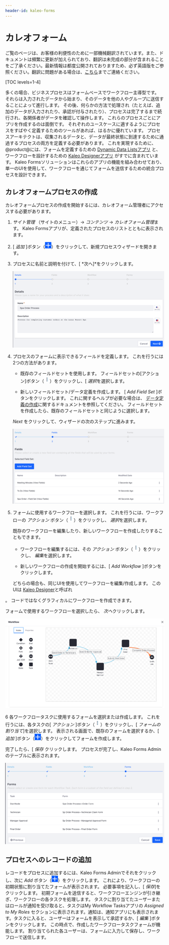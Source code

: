```yaml
---
header-id: kaleo-forms
---
```


# カレオフォーム

<p class="alert alert-info"><span class="wysiwyg-color-blue120">ご覧のページは、お客様の利便性のために一部機械翻訳されています。また、ドキュメントは頻繁に更新が加えられており、翻訳は未完成の部分が含まれることをご了承ください。最新情報は都度公開されておりますため、必ず英語版をご参照ください。翻訳に問題がある場合は、<a href="mailto:support-content-jp@liferay.com">こちら</a>までご連絡ください。</span></p>

[TOC levels=1-4]

多くの場合、ビジネスプロセスはフォームベースでワークフロー主導型です。 それらは入力されたデータから始まり、そのデータを他の人やグループに送信することによって進行します。 その後、何らかの方法で処理され（たとえば、追加のデータが入力されたり、承認が付与されたり）、プロセスは完了するまで続行され、各関係者がデータを確認して操作します。 これらのプロセスごとにアプリを作成するのは面倒です。 それぞれのユースケースに適するようにプロセスをすばやく定義するためのツールがあれば、はるかに優れています。 プロセスアーキテクトは、収集されるデータと、データが最終状態に到達するために通過するプロセスの両方を定義する必要があります。 これを実現するために、@product@には、フォームを定義するための [Dynamic Data Listsアプリ](/docs/7-1/user/-/knowledge_base/u/creating-data-definitions) と、ワークフローを設計するための [Kaleo Designerアプリ](/docs/7-1/user/-/knowledge_base/u/kaleo-designer) がすでに含まれています。 Kaleo Formsソリューションはこれらのアプリの機能を組み合わせており、単一のUIを使用して、ワークフローを通じてフォームを送信するための統合プロセスを設計できます。

## カレオフォームプロセスの作成

カレオフォームプロセスの作成を開始するには、カレオフォーム管理者にアクセスする必要があります。

1.  *サイト管理* （サイトのメニュー）→ *コンテンツ* → *カレオフォーム管理*ます。 Kaleo Formsアプリが、定義されたプロセスのリストとともに表示されます。

2.  [ *追加* ]ボタン（![Add](../../images-dxp/icon-add.png)）をクリックして、新規プロセスウィザードを開きます。

3.  プロセスに名前と説明を付けて、[ *次へ]*をクリックします。

    ![図1：Kaleoフォームプロセスを追加して、フォームをワークフロー定義にリンクします。](../../images-dxp/kaleo-forms-add.png)

4.  プロセスのフォームに表示できるフィールドを定義します。 これを行うには2つの方法があります。

      - 既存のフィールドセットを使用します。 フィールドセットの[アクション]ボタン（![Actions](../../images-dxp/icon-actions.png)）をクリックし、[ *選択*を選択します。

      - 新しいフィールドセット/データ定義を作成します。 [ *Add Field Set* ]ボタンをクリックします。 これに関するヘルプが必要な場合は、 [データ定義の作成](/docs/7-1/user/-/knowledge_base/u/creating-data-definitions)に関するドキュメントを参照してください。 フィールドセットを作成したら、既存のフィールドセットと同じように選択します。

    *Next* をクリックして、ウィザードの次のステップに進みます。

    ![図2：フォームのフィールドを定義して選択します。](../../images-dxp/kaleo-forms-fields.png)

5.  フォームに使用するワークフローを選択します。 これを行うには、ワークフローの *アクション* ボタン（![Actions](../../images-dxp/icon-actions.png)）をクリックし、 *選択*を選択します。

    既存のワークフローを編集したり、新しいワークフローを作成したりすることもできます。

      - ワークフローを編集するには、その *アクション* ボタン（![Actions](../../images-dxp/icon-actions.png)）をクリックし、 *編集*を選択します。

      - 新しいワークフローの作成を開始するには、[ *Add Workflow* ]ボタンをクリックします。

    どちらの場合も、同じUIを使用してワークフローを編集/作成します。 このUIは [Kaleo Designer](/docs/7-1/user/-/knowledge_base/u/kaleo-designer)と呼ばれ

 。 コードではなくグラフィカルにワークフローを作成できます。</p> 

フォームで使用するワークフローを選択したら、 *次へ*クリックします。

![図3：このワークフロー例には、順番に実行される3つのタスクがあります。](../../images-dxp/kaleo-forms-spa-order-definition.png)</li> 

6  各ワークフロータスクに使用するフォームを選択または作成します。 これを行うには、各タスクの[ *アクション* ]ボタン（![Actions](../../images-dxp/icon-actions.png)）をクリックし、[ *フォームの割り当て*]を選択します。 表示される画面で、既存のフォームを選択するか、[ *追加* ]ボタン（![Add](../../images-dxp/icon-add.png)）をクリックしてフォームを作成します。
  
  完了したら、[ *保存* クリックします。 プロセスが完了し、Kaleo Forms Adminのテーブルに表示されます。
  
  ![図4：ワークフローの各タスク、および初期状態にフォームを割り当てます。](../../images-dxp/kaleo-forms-task-forms.png)</ol> 



## プロセスへのレコードの追加

レコードをプロセスに追加するには、Kaleo Forms Adminでそれをクリックし、次に *Add* ボタン（![Add](../../images-dxp/icon-add.png)）をクリックします。 これにより、ワークフローの初期状態に割り当てたフォームが表示されます。 必要事項を記入し、[ *保存*]をクリックします。 初期フォームを送信すると、ワークフローエンジンが引き継ぎ、ワークフローの各タスクを処理します。 タスクに割り当てたユーザーまたはロールが通知を受け取ると、タスクはMy Workflow Tasksアプリの *Assigned to My Roles* セクションに表示されます。通知は、通知アプリにも表示されます。タスクに入ると、ユーザーはフォームを表示して承認するか、[ *編集* ]ボタンをクリックします。 この時点で、作成したワークフロータスクフォームが機能します。 割り当てられた各ユーザーは、フォームに入力して保存し、ワークフローで送信します。
